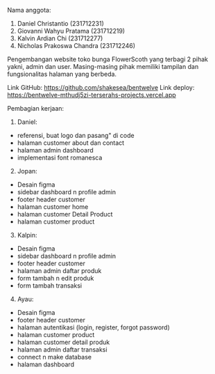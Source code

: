 Nama anggota:
1. Daniel Christantio (231712231)
2. Giovanni Wahyu Pratama (231712219)
3. Kalvin Ardian Chi (231712277)
4. Nicholas Prakoswa Chandra (231712246)

Pengembangan website toko bunga FlowerScoth yang terbagi 2 pihak yakni, admin dan user. Masing-masing pihak memiliki tampilan dan fungsionalitas halaman yang berbeda. 

Link GitHub: https://github.com/shakesea/bentwelve
Link deploy: https://bentwelve-mthudj5zi-terserahs-projects.vercel.app

Pembagian kerjaan:
1. Daniel:
- referensi, buat logo dan pasang" di code
- halaman customer about dan contact
- halaman admin dashboard
- implementasi font romanesca

2. Jopan:
- Desain figma
- sidebar dashboard n profile admin
- footer header customer
- halaman customer home
-  halaman customer Detail Product
- halaman customer product

3. Kalpin:
- Desain figma
- sidebar dashboard n profile admin
- footer header customer
- halaman admin daftar produk
- form tambah n edit produk
- form tambah transaksi

4. Ayau:
- Desain figma
- footer header customer
- halaman autentikasi (login, register, forgot password)
- halaman customer product
- halaman customer detail produk
- halaman admin daftar transaksi
- connect n make database
- halaman dashboard
